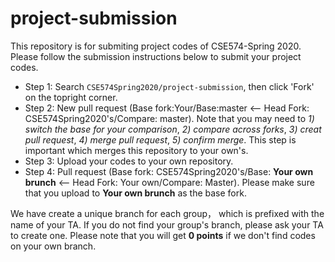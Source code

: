 # project-submission
This repository is for submiting project codes of CSE574-Spring 2020. Please follow the submission instructions below to submit your project codes.

- Step 1: Search `CSE574Spring2020/project-submission`, then click 'Fork' on the topright corner.
- Step 2: New pull request (Base fork:Your/Base:master <— Head Fork: CSE574Spring2020's/Compare: master). Note that you may need to *1) switch the base for your comparison*, *2) compare across forks*, *3) creat pull request*, *4) merge pull request*, *5) confirm merge*. This step is important which merges this repository to your own's.
- Step 3: Upload your codes to your own repository.
- Step 4: Pull request (Base fork: CSE574Spring2020's/Base: **Your own brunch** <— Head Fork: Your own/Compare: Master). Please make sure that you upload to **Your own brunch** as the base fork. 

We have create a unique branch for each group， which is prefixed with the name of your TA. If you do not find your group's branch, please ask your TA to create one. Please note that you will get **0 points** if we don't find codes on your own branch.
